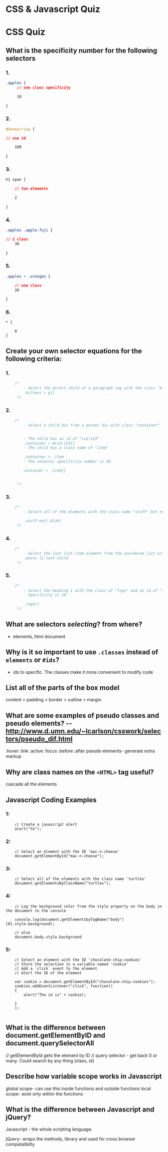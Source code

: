 # CSS & Javascript Quiz

# CSS Quiz

## What is the specificity number for the following selectors

### 1. 
```CSS
.apples {
     // one class specificity

     10
    
}
```

### 2. 
```CSS
#honeycrisp {

// one id

    100
    
}
```

### 3. 
```CSS
h1 span {

    // two elements

    2
    
}
```

### 4. 
```CSS
.apples .apple.fuji {

// 2 class
    30
    
}
```

### 5. 
```CSS
.apples + .oranges {

    // one class
    20
    
}
```

### 6.
```
* {
    
    0
}
```

## Create your own selector equations for the following criteria:

### 1. 
```css
    /*
        - Select the direct child of a paragraph tag with the class "kittens"
        .kittens > p{}
     */
```

### 2. 
```css
    /*
        - Select a child div from a parent div with class "container"


        - The child has an id of "cid-123"
        .container > #cid-123{}
        - The child has a class name of "item"

        .container > .item
        - The selector specificity number is 20

        container > .item{}


     */
```

### 3. 
```css
    /*
        - Select all of the elements with the class name "stuff" but not with the class name "blah"

        .stuff:not(.blah)
     */
```

### 4. 
```css
    /*
        - Select the last list-item element from the unordered list with the class name "posts"
        .posts li:last-child
     */
```

### 5. 
```css
    /*
        - Select the Heading 1 with the class of "logo" and an id of "logo"
        - Specificity is 10

        .logo()
     */
```

## What are selectors *selecting*? from where?  
- elements, html document

## Why is it so important to use `.classes` instead of `elements` or `#ids`?

- ids to specific. The classes make it more convenient to modify code

## List all of the parts of the box model

content > padding > border > outline > margin

## What are some examples of pseudo classes and pseudo elements? -- http://www.d.umn.edu/~lcarlson/csswork/selectors/pseudo_dif.html

:hover :link :active :focus
:before :after
pseudo elements- generate extra markup

## Why are class names on the `<HTML>` tag useful?
cascade all the elements


## Javascript Coding Examples

### 1: 
```JS
    // Create a javascript alert
    alert("Yo");
```

### 2: 
```JS
    // Select an element with the ID 'mac-n-cheese'
    document.getElementById("mac-n-cheese");
```

### 3: 
```JS
    // Select all of the elements with the class name 'turtles'
    document.getElementsByClassName("turtles");
```

### 4: 
```JS
    // Log the background color from the style property on the body in the document to the console

    console.log(document.getElementsbyTagName("body")[0].style.background);

    // also
    document.body.style.background

```
    

### 5: 
```JS
    // Select an element with the ID 'chocolate-chip-cookies'
    // Store the selection in a variable named 'cookie'
    // Add a `click` event to the element
    // Alert the ID of the element

    var cookie = document.getElementById("chocolate-chip-cookies");
    cookies.addEventListener("click", function()
    {
        alert("The id is" + cookie);

    }
    );


```

## What is the difference between document.getElementByID and document.querySelectorAll
// getElementById gets the element by ID
// query selector - get back 0 or many. Could search by any thing (class, id)
## Describe how variable scope works in Javascript

global scope- can use this inside functions and outside functions
local scope- exist only within the functions

## What is the difference between Javascript and jQuery?

Javascript - the whole scripting language. 

jQuery- wraps the methods, library and used for cross browser compatalibilty 
